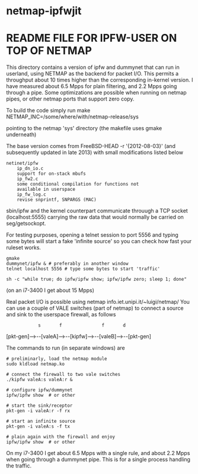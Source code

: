netmap-ipfwjit
==============
# README FILE FOR IPFW-USER ON TOP OF NETMAP

This directory contains a version of ipfw and dummynet that can
run in userland, using NETMAP as the backend for packet I/O.
This permits a throughput about 10 times higher than the
corresponding in-kernel version. I have measured about 6.5 Mpps
for plain filtering, and 2.2 Mpps going through a pipe.
Some optimizations are possible when running on netmap pipes,
or other netmap ports that support zero copy.

To build the code simply run
	make NETMAP_INC=/some/where/with/netmap-release/sys

pointing to the netmap 'sys' directory
(the makefile uses gmake underneath)

The base version comes from FreeBSD-HEAD -r '{2012-08-03}'
(and subsequently updated in late 2013)
with small modifications listed below

	netinet/ipfw
	    ip_dn_io.c
		support for on-stack mbufs
	    ip_fw2.c
		some conditional compilation for functions not
		available in userspace
	    ip_fw_log.c
		revise snprintf, SNPARGS (MAC)


sbin/ipfw and the kernel counterpart communicate throuugh a
TCP socket (localhost:5555) carrying the raw data that would
normally be carried on seg/getsockopt.

For testing purposes, opening a telnet session to port 5556 and
typing some bytes will start a fake 'infinite source' so you can
check how fast your ruleset works.

	gmake
	dummynet/ipfw & # preferably in another window
	telnet localhost 5556 # type some bytes to start 'traffic'

	sh -c "while true; do ipfw/ipfw show; ipfw/ipfw zero; sleep 1; done"

(on an i7-3400 I get about 15 Mpps)

Real packet I/O is possible using netmap info.iet.unipi.it/~luigi/netmap/
You can use a couple of VALE switches (part of netmap) to connect
a source and sink to the userspace firewall, as follows

                s       f               f       d    
   [pkt-gen]-->--[valeA]-->--[kipfw]-->--[valeB]-->--[pkt-gen]

The commands to run (in separate windows) are

	# preliminarly, load the netmap module
	sudo kldload netmap.ko

	# connect the firewall to two vale switches
	./kipfw valeA:s valeA:r &

	# configure ipfw/dummynet
	ipfw/ipfw show	# or other

	# start the sink/receptor
	pkt-gen -i valeA:r -f rx

	# start an infinite source
	pkt-gen -i valeA:s -f tx

	# plain again with the firewall and enjoy
	ipfw/ipfw show  # or other

On my i7-3400 I get about 6.5 Mpps with a single rule, and about 2.2 Mpps
when going through a dummynet pipe. This is for a single process handling
the traffic.
